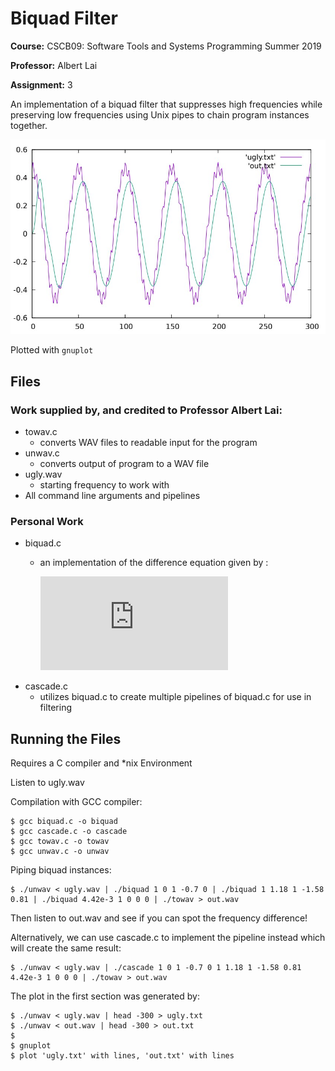# Biquad Filter
**Course:** CSCB09: Software Tools and Systems Programming Summer 2019 

**Professor:** Albert Lai

**Assignment:** 3

An implementation of a biquad filter that suppresses high frequencies while preserving low frequencies using Unix pipes to chain program instances together.

![Graph](./images/graph.jpg)

Plotted with `gnuplot` 

## Files
### Work supplied by, and credited to Professor Albert Lai:
- towav.c 
  - converts WAV files to readable input for the program
- unwav.c
  - converts output of program to a WAV file
- ugly.wav
  - starting frequency to work with
- All command line arguments and pipelines

### Personal Work
- biquad.c
  - an implementation of the difference equation given by :

    ![Difference Equation](http://latex.codecogs.com/svg.latex?%5C%5Cy_k%3DG%28x_k%2BAx_%7Bk-1%7D%2BBx_%7Bk-2%7D%29-Cx_%7Bk-1%7D-Dx_%7Bk-2%7D%5C%5C%5B0.5%5Cbaselineskip%5D%0D%0AG%2CA%2CB%2CC%2CD%5Cin%5Cmathbb%7BR%7D%2C%5C+%5C%7Bx_i%5C%7D_%7Bi%3D0%7D%5E%7Bn-1%7D%2C%5C%7By_i%5C%7D_%7Bi%3D0%7D%5E%7Bn-1%7D%5Cin%5Cmathbb%7BR%7D)
- cascade.c
  - utilizes biquad.c to create multiple pipelines of biquad.c for use in filtering

## Running the Files
Requires a C compiler and *nix Environment

Listen to ugly.wav

Compilation with GCC compiler:
```shell
$ gcc biquad.c -o biquad
$ gcc cascade.c -o cascade
$ gcc towav.c -o towav
$ gcc unwav.c -o unwav
```
Piping biquad instances:
```shell
$ ./unwav < ugly.wav | ./biquad 1 0 1 -0.7 0 | ./biquad 1 1.18 1 -1.58 0.81 | ./biquad 4.42e-3 1 0 0 0 | ./towav > out.wav
```
Then listen to out.wav and see if you can spot the frequency difference!

Alternatively, we can use cascade.c to implement the pipeline instead which will create the same result:
```shell
$ ./unwav < ugly.wav | ./cascade 1 0 1 -0.7 0 1 1.18 1 -1.58 0.81 4.42e-3 1 0 0 0 | ./towav > out.wav
```

The plot in the first section was generated by:
```shell
$ ./unwav < ugly.wav | head -300 > ugly.txt
$ ./unwav < out.wav | head -300 > out.txt
$ 
$ gnuplot
$ plot 'ugly.txt' with lines, 'out.txt' with lines
```